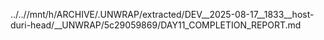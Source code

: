 ../..//mnt/h/ARCHIVE/.UNWRAP/extracted/DEV__2025-08-17__1833__host-duri-head/__UNWRAP/5c29059869/DAY11_COMPLETION_REPORT.md